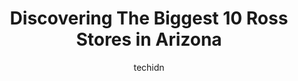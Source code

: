 ---
layout: ampstory
image: https://i0.wp.com/www.depkes.org/wp-content/uploads/2023/06/ross-0-in-arizona-1685968056.jpeg?resize=640,853
author: techidn
featured: false
description: Discover the impressive array of Ross options in Arizona, where you can find 10 of the largest Ross establishments in the area. From renowned classics to hidden gems, Arizona offers a divers
title: Discovering The Biggest 10 Ross Stores in Arizona
cover:
   title: Discovering The Biggest 10 Ross Stores in Arizona
   subtitle: Rickpate
   background: https://www.depkes.org/wp-content/uploads/2023/06/ross-0-in-arizona-1685968056.jpeg

pages: 
 - layout: thirds
   top: <h1>#1 Ross Dress for Less</h1>
   bottom: "<p>Store had an okay selection of clothes for men but the lack of cleanliness LITERALLY made me uncomfortable 🥵 they need to do something ab about this but Im not going </p>"
   background: https://www.depkes.org/wp-content/uploads/2023/06/ross-1-in-arizona-1685968056.jpeg
   backgroundblur: true
 - layout: thirds
   top: <h1>#2 Ross Dress for Less</h1>
   bottom: "<p>10835 N Tatum Blvd, Phoenix, AZ 85028, United States</p>"
   background: https://www.depkes.org/wp-content/uploads/2023/06/ross-2-in-arizona-1685968057.jpeg
   cta:
      link: https://www.depkes.org/blog/discovering-the-biggest-10-ross-stores-in-arizona/
      text: Discovering The Biggest 10 Ross Stores in Arizona
 - layout: thirds
   top: <h1>#3 Ross Dress for Less</h1>
   bottom: "<p>2040 E Baseline Rd, Phoenix, AZ 85042, United States</p>"
   background: https://www.depkes.org/wp-content/uploads/2023/06/ross-3-in-arizona-1685968057.jpeg
   cta:
      link: https://www.depkes.org/blog/discovering-the-biggest-10-ross-stores-in-arizona/
      text: Discovering The Biggest 10 Ross Stores in Arizona
 - layout: thirds
   top: <h1>#4 Ross Dress for Less</h1>
   bottom: "<p>5000 S Arizona Mills Cir, Tempe, AZ 85282, United States</p>"
   background: https://images.unsplash.com/photo-1547366785-564103df7e13?ixlib=rb-4.0.3&ixid=MnwxMjA3fDB8MHxwaG90by1wYWdlfHx8fGVufDB8fHx8&auto=format&fit=crop&w=640&h=853&q=80
   cta:
      link: https://www.depkes.org/blog/discovering-the-biggest-10-ross-stores-in-arizona/
      text: Discovering The Biggest 10 Ross Stores in Arizona
 - layout: thirds
   top: <h1>#5 Ross Dress for Less</h1>
   bottom: "<p>4509 E Thomas Rd, Phoenix, AZ 85018, United States</p>"
   background: https://images.unsplash.com/photo-1549241520-425e3dfc01cb?ixlib=rb-4.0.3&ixid=MnwxMjA3fDB8MHxwaG90by1wYWdlfHx8fGVufDB8fHx8&auto=format&fit=crop&w=640&h=853&q=80
   cta:
      link: https://www.depkes.org/blog/discovering-the-biggest-10-ross-stores-in-arizona/
      text: Discovering The Biggest 10 Ross Stores in Arizona
 - layout: thirds
   top: <h1>#6 Ross Dress for Less</h1>
   bottom: "<p>3131 E Indian School Rd, Phoenix, AZ 85016, United States</p>"
   background: https://images.unsplash.com/photo-1546497974-b213c9efb599?ixlib=rb-4.0.3&ixid=MnwxMjA3fDB8MHxwaG90by1wYWdlfHx8fGVufDB8fHx8&auto=format&fit=crop&w=640&h=853&q=80
   cta:
      link: https://www.depkes.org/blog/discovering-the-biggest-10-ross-stores-in-arizona/
      text: Discovering The Biggest 10 Ross Stores in Arizona
 - layout: thirds
   top: <h1>#7 Ross Dress for Less</h1>
   bottom: "<p>2840 E Main St #117, Mesa, AZ 85213, United States</p>"
   background: https://images.unsplash.com/photo-1557672172-298e090bd0f1?ixlib=rb-4.0.3&ixid=MnwxMjA3fDB8MHxwaG90by1wYWdlfHx8fGVufDB8fHx8&auto=format&fit=crop&w=640&h=853&q=80
   cta:
      link: https://www.depkes.org/blog/discovering-the-biggest-10-ross-stores-in-arizona/
      text: Discovering The Biggest 10 Ross Stores in Arizona
 - layout: thirds
   middle: Continue reading...
   background: https://images.unsplash.com/photo-1595364397663-fca4f075d796?ixlib=rb-4.0.3&ixid=MnwxMjA3fDB8MHxwaG90by1wYWdlfHx8fGVufDB8fHx8&auto=format&fit=crop&w=640&h=853&q=80
   cta:
      link: https://www.depkes.org/blog/discovering-the-biggest-10-ross-stores-in-arizona/
      text: Discovering The Biggest 10 Ross Stores in Arizona
      
---